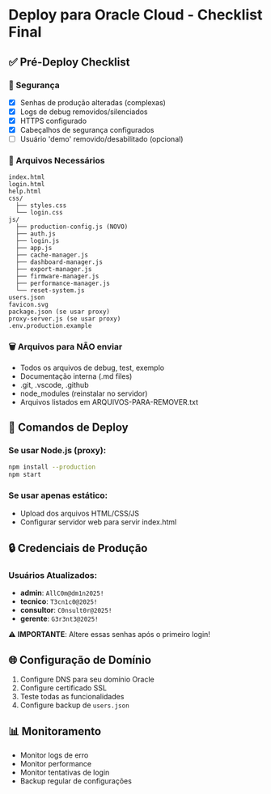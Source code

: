 # Deploy para Oracle Cloud - Checklist Final

## ✅ Pré-Deploy Checklist

### 🔐 Segurança
- [x] Senhas de produção alteradas (complexas)
- [x] Logs de debug removidos/silenciados
- [x] HTTPS configurado
- [x] Cabeçalhos de segurança configurados
- [ ] Usuário 'demo' removido/desabilitado (opcional)

### 📁 Arquivos Necessários
```
index.html
login.html  
help.html
css/
  ├── styles.css
  └── login.css
js/
  ├── production-config.js (NOVO)
  ├── auth.js
  ├── login.js
  ├── app.js
  ├── cache-manager.js
  ├── dashboard-manager.js
  ├── export-manager.js
  ├── firmware-manager.js
  ├── performance-manager.js
  └── reset-system.js
users.json
favicon.svg
package.json (se usar proxy)
proxy-server.js (se usar proxy)
.env.production.example
```

### 🗑️ Arquivos para NÃO enviar
- Todos os arquivos de debug, test, exemplo
- Documentação interna (.md files)
- .git, .vscode, .github
- node_modules (reinstalar no servidor)
- Arquivos listados em ARQUIVOS-PARA-REMOVER.txt

## 🚀 Comandos de Deploy

### Se usar Node.js (proxy):
```bash
npm install --production
npm start
```

### Se usar apenas estático:
- Upload dos arquivos HTML/CSS/JS
- Configurar servidor web para servir index.html

## 🔒 Credenciais de Produção

### Usuários Atualizados:
- **admin**: `AllC0m@dm1n2025!`
- **tecnico**: `T3cn1c0@2025!`  
- **consultor**: `C0nsult0r@2025!`
- **gerente**: `G3r3nt3@2025!`

⚠️ **IMPORTANTE**: Altere essas senhas após o primeiro login!

## 🌐 Configuração de Domínio

1. Configure DNS para seu domínio Oracle
2. Configure certificado SSL
3. Teste todas as funcionalidades
4. Configure backup de `users.json`

## 📊 Monitoramento

- Monitor logs de erro
- Monitor performance
- Monitor tentativas de login
- Backup regular de configurações
